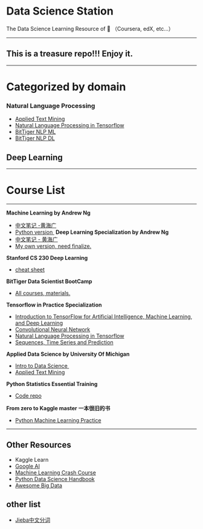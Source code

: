 #  Data Science Station

The Data Science Learning Resource of 🌰 （Coursera, edX, etc...） 

---- 
## This is a treasure repo!!! Enjoy it.
---- 
# Categorized by domain
### Natural Language Processing
* [Applied Text Mining][1]
*  [Natural Language Processing in Tensorflow][2]
*  [BitTiger NLP ML][3]
*  [BitTiger NLP DL][4]
## Deep Learning

---- 
# Course List
---- 
**Machine Learning by Andrew Ng**
* [中文笔记 -黄海广][5]
* [Python version ][6]
**Deep Learning Specialization by Andrew Ng**
* [中文笔记 - 黄海广][7]
* [My own version, need finalize.][8]

**Stanford CS 230 Deep Learning**
* [cheat sheet][9]

**BitTiger Data Scientist BootCamp**
* [All courses, materials.][10]

**Tensorflow in Practice Specialization**
*  [Introduction to TensorFlow for Artificial Intelligence, Machine Learning, and Deep Learning][11]
*  [Convolutional Neural Network][12]
*  [Natural Language Processing in Tensorflow][13]
*  [Sequences, Time Series and Prediction][14]

**Applied Data Science by University Of Michigan**
* [Intro to Data Science ][15]
* [Applied Text Mining][16]

**Python Statistics Essential Training**
* [Code repo][17]


**From zero to Kaggle master 一本很旧的书** 
* [Python Machine Learning Practice][18]



---- 
## Other Resources
* Kaggle Learn
* [Google AI][19]
* [Machine Learning Crash Course][20]
* [Python Data Science Handbook][21]
* [Awesome Big Data][22]


## other list 
* [Jieba中文分词][23]

[1]:	/Applied-Text-Mining-in-Python-by-University-of-Michigan/
[2]:	/Natural%20Language%20Processing%20in%20Tensorflow/
[3]:	/BitTiger-DS501/Lectures/Week5/
[4]:	/BitTiger-DS501/Lectures/Week11/
[5]:	https://github.com/fengdu78/Coursera-ML-AndrewNg-Notes
[6]:	https://github.com/JWarmenhoven/Coursera-Machine-Learning
[7]:	/deeplearning-specialization/
[8]:	/Deep-Learning-Specialization/
[9]:	https://github.com/afshinea/stanford-cs-230-deep-learning
[10]:	/BitTiger-DS501/
[11]:	/Intro%20to%20Data%20Science%20in%20Python/
[12]:	/Convolutional%20Neural%20Networks
[13]:	/Natural%20Language%20Processing%20in%20Tensorflow/
[14]:	https://github.com/lipengyuan1994/Patrick-s-DS-Station/tree/master/Sequences,%20Time%20Series%20and%20Prediction
[15]:	https://github.com/lipengyuan1994/Patrick-s-DS-Station/tree/master/Intro%20to%20Data%20Science%20in%20Python
[16]:	/Applied-Text-Mining-in-Python-by-University-of-Michigan/
[17]:	/Python-Statistics-Essential-Training/
[18]:	/From%20zero%20to%20Kaggle%20master%20%E4%B8%80%E6%9C%AC%E5%BE%88%E6%97%A7%E7%9A%84%E4%B9%A6/
[19]:	https://ai.google/education/
[20]:	https://developers.google.com/machine-learning/crash-course?hl=en
[21]:	https://github.com/jakevdp/PythonDataScienceHandbook
[22]:	https://github.com/onurakpolat/awesome-bigdata
[23]:	https://github.com/fxsjy/jieba